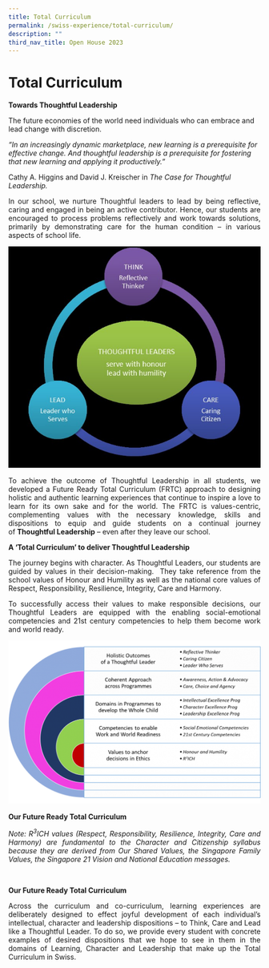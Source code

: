 ```yaml
---
title: Total Curriculum
permalink: /swiss-experience/total-curriculum/
description: ""
third_nav_title: Open House 2023
---
```

# Total Curriculum

**Towards Thoughtful Leadership**

The future economies of the world need individuals who can embrace and lead change with discretion.

_“In an increasingly dynamic marketplace, new learning is a prerequisite for effective change. And thoughtful leadership is a prerequisite for fostering that new learning and applying it productively.”_

Cathy A. Higgins and David J. Kreischer in&nbsp;_The Case for Thoughtful Leadership._

<p style="text-align: justify;">In our school, we nurture Thoughtful leaders to lead by being reflective, caring and engaged in being an active contributor. Hence, our students are encouraged to process problems reflectively and work towards solutions, primarily by demonstrating care for the human condition – in various aspects of school life.</p>

![](/images/Swiss%20Experience/Total%20Curriculum/Mini-Website-Update1.jpg)

<p style="text-align: justify;">To achieve the outcome of Thoughtful Leadership in all students, we developed a Future Ready Total Curriculum (FRTC) approach to designing holistic and authentic learning experiences that continue to inspire a love to learn for its own sake and for the world. The FRTC is values-centric, complementing values with the necessary knowledge, skills and dispositions to equip and guide students on a continual journey of&nbsp;<b>Thoughtful Leadership</b>&nbsp;– even after they leave our school.&nbsp;</p>

**A ‘Total Curriculum’ to deliver Thoughtful Leadership**

<p style="text-align: justify;">The journey begins with character. As Thoughtful Leaders, our students are guided by values in their decision-making.&nbsp; They take reference from the school values of Honour and Humility as well as the national core values of Respect, Responsibility, Resilience, Integrity, Care and Harmony.</p>

<p style="text-align: justify;">To successfully access their values to make responsible decisions, our Thoughtful Leaders are equipped with the enabling social-emotional competencies and 21st century competencies to help them become work and world ready.</p>

![](/images/Swiss%20Experience/Total%20Curriculum/Mini-Website-Update2.png)

**Our Future Ready Total Curriculum**

<p style="text-align: justify;"><i>Note: R<sup>3</sup>ICH values (Respect, Responsibility, Resilience, Integrity, Care and Harmony) are fundamental to the Character and Citizenship syllabus because they are derived from Our Shared Values, the Singapore Family Values, the Singapore 21 Vision and National Education messages.</i></p> &nbsp;&nbsp;

**Our Future Ready Total Curriculum**

<p style="text-align: justify;">Across the curriculum and co-curriculum, learning experiences are deliberately designed to effect joyful development of each individual’s intellectual, character and leadership dispositions – to Think, Care and Lead like a Thoughtful Leader. To do so, we provide every student with concrete examples of desired dispositions that we hope to see in them in the domains of Learning, Character and Leadership that make up the Total Curriculum in Swiss.</p>